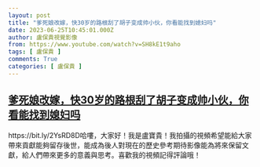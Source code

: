 ```yaml
---
layout: post
title: "爹死娘改嫁，快30岁的路根刮了胡子变成帅小伙，你看能找到媳妇吗"
date: 2023-06-25T10:45:01.000Z
author: 盧保貴視覺影像
from: https://www.youtube.com/watch?v=SH8kE1t9aho
tags: [ 盧保貴 ]
comments: True
categories: [ 盧保貴 ]
---
```

<!--1687689901000-->
[爹死娘改嫁，快30岁的路根刮了胡子变成帅小伙，你看能找到媳妇吗](https://www.youtube.com/watch?v=SH8kE1t9aho)
------

<div>
https://bit.ly/2YsRD8D哈嘍，大家好！我是盧寶貴！我拍攝的視頻希望能給大家帶來貢獻能夠留存後世，能成為後人對現在的歷史參考期待影像能為將來保留文獻，給人們帶來更多的意義與思考。喜歡我的視頻記得評論哦！
</div>

